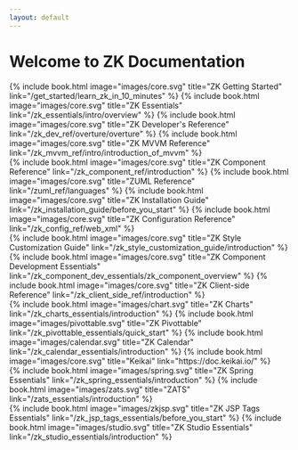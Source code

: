 ```yaml
---
layout: default
---
```


<link href="https://cdn.jsdelivr.net/npm/bootstrap@5.3.3/dist/css/bootstrap.min.css" rel="stylesheet" integrity="sha384-QWTKZyjpPEjISv5WaRU9OFeRpok6YctnYmDr5pNlyT2bRjXh0JMhjY6hW+ALEwIH" crossorigin="anonymous">

<div class="container">
    <div class="row">
      <div class="col-12 text-center">
        <h1 class="my-4">Welcome to ZK Documentation</h1>
      </div>
    </div>
    <div class="row my-4">
      {% include book.html image="images/core.svg" title="ZK Getting Started" link="/get_started/learn_zk_in_10_minutes" %}
      {% include book.html image="images/core.svg" title="ZK Essentials" link="/zk_essentials/intro/overview" %}
      {% include book.html image="images/core.svg" title="ZK Developer's Reference" link="/zk_dev_ref/overture/overture" %}
      {% include book.html image="images/core.svg" title="ZK MVVM Reference" link="/zk_mvvm_ref/intro/introduction_of_mvvm" %}
    </div>
    <div class="row my-4">
      {% include book.html image="images/core.svg" title="ZK Component Reference" link="/zk_component_ref/introduction" %}
      {% include book.html image="images/core.svg" title="ZUML Reference" link="/zuml_ref/languages" %}
      {% include book.html image="images/core.svg" title="ZK Installation Guide" link="/zk_installation_guide/before_you_start" %}
      {% include book.html image="images/core.svg" title="ZK Configuration Reference" link="/zk_config_ref/web_xml" %}
    </div>
    <div class="row my-4">
      {% include book.html image="images/core.svg" title="ZK Style Customization Guide" link="/zk_style_customization_guide/introduction" %}
      {% include book.html image="images/core.svg" title="ZK Component Development Essentials" link="/zk_component_dev_essentials/zk_component_overview" %}
      {% include book.html image="images/core.svg" title="ZK Client-side Reference" link="/zk_client_side_ref/introduction" %}
    </div>
    <div class="row my-4">
      {% include book.html image="images/chart.svg" title="ZK Charts" link="/zk_charts_essentials/introduction" %}
      {% include book.html image="images/pivottable.svg" title="ZK Pivottable" link="/zk_pivottable_essentials/quick_start" %}
      {% include book.html image="images/calendar.svg" title="ZK Calendar" link="/zk_calendar_essentials/introduction" %}
      {% include book.html image="images/core.svg" title="Keikai" link="https://doc.keikai.io/" %}
    </div>
    <div class="row my-4">
      {% include book.html image="images/spring.svg" title="ZK Spring Essentials" link="/zk_spring_essentials/introduction" %}
      {% include book.html image="images/zats.svg" title="ZATS" link="/zats_essentials/introduction" %}
    </div>
    <div class="row my-4">
      {% include book.html image="images/zkjsp.svg" title="ZK JSP Tags Essentials" link="/zk_jsp_tags_essentials/before_you_start" %}
      {% include book.html image="images/studio.svg" title="ZK Studio Essentials" link="/zk_studio_essentials/introduction" %}
    </div>
</div>